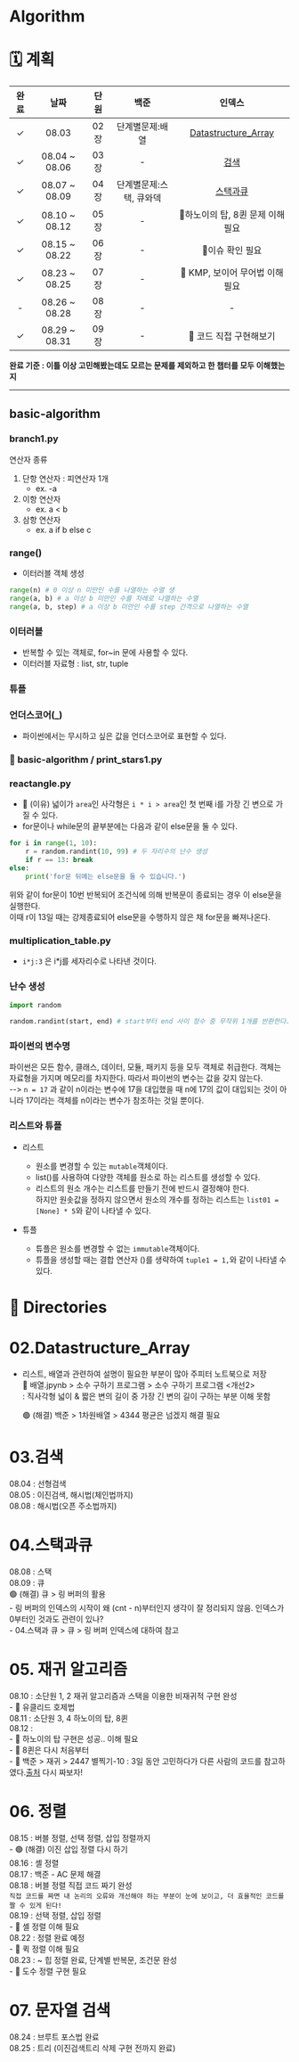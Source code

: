 # Algorithm

# 🗓 계획

|완료|날짜|단원|백준|인덱스|
|:--:|:--:|:--:|:--:|:--:|
|✓|08.03|02장|단계별문제:배열|[Datastructure_Array](#02datastructurearray)|
|✓|08.04 ~ 08.06|03장|-|[검색](#03검색)|
|✓|08.07 ~ 08.09|04장|단계별문제:스택, 큐와덱|[스택과큐](#04스택과큐)|
|✓|08.10 ~ 08.12|05장|-|🔴하노이의 탑, 8퀸 문제 이해 필요|
|✓|08.15 ~ 08.22|06장|-|🔴이슈 확인 필요|
|✓|08.23 ~ 08.25|07장|-|🔴 KMP, 보이어 무어법 이해 필요|
|-|08.26 ~ 08.28|08장|-|-|
|✓|08.29 ~ 08.31|09장|-|🔴 코드 직접 구현해보기|

**완료 기준 : 이틀 이상 고민해봤는데도 모르는 문제를 제외하고 한 챕터를 모두 이해했는지**
***

## basic-algorithm

### branch1.py
연산자 종류
1. 단항 연산자 : 피연산자 1개
    - ex. -a
2. 이항 연산자
    - ex. a < b
3. 삼항 연산자
    - ex. a if b else c

### range()
- 이터러블 객체 생성
```python
range(n) # 0 이상 n 미만인 수를 나열하는 수열 생
range(a, b) # a 이상 b 미만인 수를 차례로 나열하는 수열
range(a, b, step) # a 이상 b 미만인 수를 step 간격으로 나열하는 수열
```

### 이터러블
- 반복할 수 있는 객체로, for~in 문에 사용할 수 있다.
- 이터러블 자료형 : list, str, tuple


### 튜플


### 언더스코어(_)
- 파이썬에서는 무시하고 싶은 값을 언더스코어로 표현할 수 있다.

### 🔴 basic-algorithm / print_stars1.py

### reactangle.py
- 🔴 (이유) 넓이가 ```area```인 사각형은 ```i * i > area```인 첫 번째 i를 가장 긴 변으로 가질 수 있다. 
- for문이나 while문의 끝부분에는 다음과 같이 else문을 둘 수 있다.
```python
for i in range(1, 10):
    r = random.randint(10, 99) # 두 자리수의 난수 생성
    if r == 13: break
else:
    print('for문 뒤에는 else문을 둘 수 있습니다.')
```
위와 같이 for문이 10번 반복되어 조건식에 의해 반복문이 종료되는 경우 이 else문을 실행한다. <br/>
이때 r이 13일 때는 강제종료되어 else문을 수행하지 않은 채 for문을 빠져나온다.<br/>

### multiplication_table.py
- ```i*j:3``` 은 i*j를 세자리수로 나타낸 것이다.

### 난수 생성
```python
import random

random.randint(start, end) # start부터 end 사이 정수 중 무작위 1개를 반환한다.
```

### 파이썬의 변수명
파이썬은 모든 함수, 클래스, 데이터, 모듈, 패키지 등을 모두 객체로 취급한다. 객체는 자료형을 가지며 메모리를 차지한다. 따라서 파이썬의 변수는 값을 갖지 않는다.<br/>
--> ```n = 17``` 과 같이 n이라는 변수에 17을 대입했을 때 n에 17의 값이 대입되는 것이 아니라 17이라는 객체를 n이라는 변수가 참조하는 것일 뿐이다.<br/>

### 리스트와 튜플
- 리스트
    - 원소를 변경할 수 있는 ```mutable```객체이다.<br/>
    - list()를 사용하여 다양한 객체를 원소로 하는 리스트를 생성할 수 있다.<br/>
    - 리스트의 원소 개수는 리스트를 만들기 전에 반드시 결정해야 한다. <br/>
      하지만 원솟값을 정하지 않으면서 원소의 개수를 정하는 리스트는 ```list01 = [None] * 5```와 같이 나타낼 수 있다.<br/>

- 튜플<br/>
    - 튜플은 원소를 변경할 수 없는 ```immutable```객체이다.<br/>
    - 튜플을 생성할 때는 결합 연산자 ()를 생략하여 ```tuple1 = 1,```와 같이 나타낼 수 있다.<br/>

# 📁 Directories

#  02.Datastructure_Array
- 리스트, 배열과 관련하여 설명이 필요한 부분이 많아 주피터 노트북으로 저장<br/>
    🔴 배열.jpynb > 소수 구하기 프로그램 > 소수 구하기 프로그램 <개선2><br/>
        : 직사각형 넓이 & 짧은 변의 길이 중 가장 긴 변의 길이 구하는 부분 이해 못함<br/>
    
    🟢 (해결) 백준 > 1차원배열 > 4344 평균은 넘겠지 해결 필요<br/>

# 03.검색
08.04 : 선형검색<br/>
08.05 : 이진검색, 해시법(체인법까지)<br/>
08.08 : 해시법(오픈 주소법까지)<br/>

# 04.스택과큐
08.08 : 스택<br/>
08.09 : 큐<br/>
🟢 (해결) 큐 > 링 버퍼의 활용<br/>
    - 링 버퍼의 인덱스의 시작이 왜 (cnt - n)부터인지 생각이 잘 정리되지 않음. 인덱스가 0부터인 것과도 관련이 있나?<br/>
    - 04.스택과 큐 > 큐 > 링 버퍼 인덱스에 대하여 참고<br/>

# 05. 재귀 알고리즘
08.10 : 소단원 1, 2 재귀 알고리즘과 스택을 이용한 비재귀적 구현 완성<br/>
    - 🔴 유클리드 호제법<br/>
08.11 : 소단원 3, 4 하노이의 탑, 8퀸<br/>
08.12 : <br/>
    - 🔴 하노이의 탑 구현은 성공.. 이해 필요<br/>
    - 🔴 8퀸은 다시 처음부터 <br/>
    - 🔴 백준 > 재귀 > 2447 별찍기-10 : 3일 동안 고민하다가 다른 사람의 코드를 참고하였다.[출처](https://cotak.tistory.com/38) 다시 짜보자!<br/>

# 06. 정렬
08.15 : 버블 정렬, 선택 정렬, 삽입 정렬까지 <br/>
    - 🟢 (해결) 이진 삽입 정렬 다시 하기<br/>
08.16 : 셸 정렬 <br/>
08.17 : 백준 - AC 문제 해결<br/>
08.18 : 버블 정렬 직접 코드 짜기 완성<br/>
        ```직접 코드를 짜면 내 논리의 오류와 개선해야 하는 부분이 눈에 보이고, 더 효율적인 코드를 짤 수 있게 된다!```<br/>
08.19 : 선택 정렬, 삽입 정렬<br/>
    - 🔴 셸 정렬 이해 필요<br/>
08.22 : 정렬 완료 예정<br/>
    - 🔴 퀵 정렬 이해 필요<br/>
08.23 : ~ 힙 정렬 완료, 단계별 반복문, 조건문 완성<br/>
    - 🔴 도수 정렬 구현 필요<br/>

# 07. 문자열 검색
08.24 : 브루트 포스법 완료<br/>
08.25 : 트리 (이진검색트리 삭제 구현 전까지 완료)<br/>